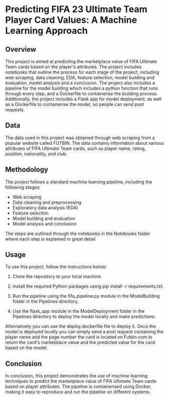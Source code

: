 # Predicting FIFA 23 Ultimate Team Player Card Values: A Machine Learning Approach

## Overview

This project is aimed at predicting the marketplace value of FIFA Ultimate Team cards based on the player's attributes. The project includes notebooks that outline the process for each stage of the project, including web scraping, data cleaning, EDA, feature selection, model building and evaluation, model analysis and a conclusion. The project also includes a pipeline for the model building which includes a python function that runs through every step, and a Dockerfile to containerise the building process. Additionally, the project includes a Flask app for model deployment, as well as a Dockerfile to containerise the model, so people can send post requests.

## Data

The data used in this project was obtained through web scraping from a popular website called FUTBIN. The data contains information about various attributes of FIFA Ultimate Team cards, such as player name, rating, position, nationality, and club.    

## Methodology

The project follows a standard machine learning pipeline, including the following stages:

- Web scraping
- Data cleaning and preprocessing
- Exploratory data analysis (EDA)
- Feature selection
- Model building and evaluation
- Model analysis and conclusion

The steps are outlined through the notebooks in the Notebooks folder where each step is explained in great detail. 

## Usage
To use this project, follow the instructions below:

1. Clone the repository to your local machine.

2. Install the required Python packages using pip install -r requirements.txt.

3. Run the pipeline using the fifa_pipeline.py module in the ModelBuilding folder in the Pipelines directory.

4. Use the flask_app module in the ModelDeployment folder in the Pipelines directory to deploy the model locally and make predictions.


Alternatively you can use the deploy.dockerfile file to deploy it. Once the model is deployed locally you can simply send a post request containing the player name and the page number the card is located on Futbin.com to return the card's marketplace value and the predicted value for the card based on the model. 


## Conclusion
In conclusion, this project demonstrates the use of machine learning techniques to predict the marketplace value of FIFA Ultimate Team cards based on player attributes. The pipeline is containerised using Docker, making it easy to reproduce and run the pipeline on different systems. 